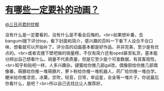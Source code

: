 
#  [有哪些一定要补的动画？](https://zhihu.com/questions/47563045)



[@三日月君的忧郁](https://zhihu.com/people/7053a05e443ab63b76c6a9db37c26ee7)

没有什么是一定要看的，没有什么是不看会后悔的。&lt;br&gt;如果想补番，去bangumi搜下评分top，看下封面和简介，感兴趣的百科一下看下人设合不合口味，想看就可以开始补了。评分高的动画基本都是好作品，并非完美，至少是有优点的。&lt;br&gt;或者去搜下壁吧做的销量榜，不仅有简介还有oped甚至私货，基本能分辨出自己想看什么。销量不代表质量，但是它至少是个可查数据，有其客观性。&lt;br&gt;知乎和贴吧一样，人多兴趣杂。键蜜给你推几部gal改，偶像厨给你推几部偶像番，萌豚给你推一堆萌豚片，萝卜粉给你推一堆机器人，药厂给你推一堆白学。粳米给你推凉宫，冰菓，京吹，轻音，日常，幸运星，全金等一堆片子。你说最后你看什么，是吧？&lt;br&gt;所以自己去找比让人推荐好。